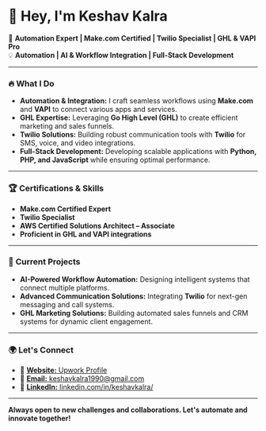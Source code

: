 # 👋 Hey, I'm **Keshav Kalra**

🚀 **Automation Expert | Make.com Certified | Twilio Specialist | GHL & VAPI Pro**  
💡 **Automation | AI & Workflow Integration | Full-Stack Development**

---

### 🔥 **What I Do**
- **Automation & Integration:** I craft seamless workflows using **Make.com** and **VAPI** to connect various apps and services.
- **GHL Expertise:** Leveraging **Go High Level (GHL)** to create efficient marketing and sales funnels.
- **Twilio Solutions:** Building robust communication tools with **Twilio** for SMS, voice, and video integrations.
- **Full-Stack Development:** Developing scalable applications with **Python, PHP, and JavaScript** while ensuring optimal performance.

---

### 🏆 **Certifications & Skills**
- **Make.com Certified Expert**
- **Twilio Specialist**
- **AWS Certified Solutions Architect – Associate**
- **Proficient in GHL and VAPI integrations**

---

### 🚀 **Current Projects**
- **AI-Powered Workflow Automation:** Designing intelligent systems that connect multiple platforms.
- **Advanced Communication Solutions:** Integrating **Twilio** for next-gen messaging and call systems.
- **GHL Marketing Solutions:** Building automated sales funnels and CRM systems for dynamic client engagement.

---

### 🌍 **Let's Connect**
- 🔗 [**Website:** Upwork Profile](https://www.upwork.com/freelancers/marketingautoamtionexpert)
- 📧 [**Email:** keshavkalra1990@gmail.com](mailto:keshavkalra1990@gmail.com)
- 💼 [**LinkedIn:** linkedin.com/in/keshavkalra/](https://www.linkedin.com/in/keshavkalra/)

---

**Always open to new challenges and collaborations. Let's automate and innovate together!**
